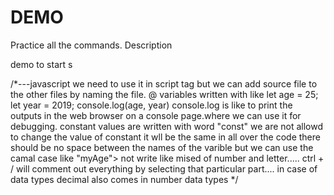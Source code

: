 # DEMO

Practice all the commands. Description

demo to start s


/*---javascript
we need to use it in script tag but we can add source file to the other files by naming the file.
@  variables written with like
 let age = 25;
let year = 2019;
console.log(age, year)
console.log is like to print the outputs in the web browser on a console page.where we can use it for debugging.
constant values are written with word "const" we are not allowd to change the value of constant it wll be the same in all over the code
there should be no space between the names of the varible but we can use the camal case like "myAge">
not write like mised of number and letter.....
ctrl + / will comment out everything by selecting that particular part....
in case of data types decimal also comes in number data types
*/